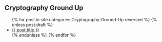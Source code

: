 ## Cryptography Ground Up

<ul>
  {% for post in site.categories.Cryptography-Ground-Up reversed %}
    {% unless post.draft %}
      <li><a href="{{ post.url }}">{{ post.title }}</a></li>
    {% endunless %}
  {% endfor %}
</ul>

